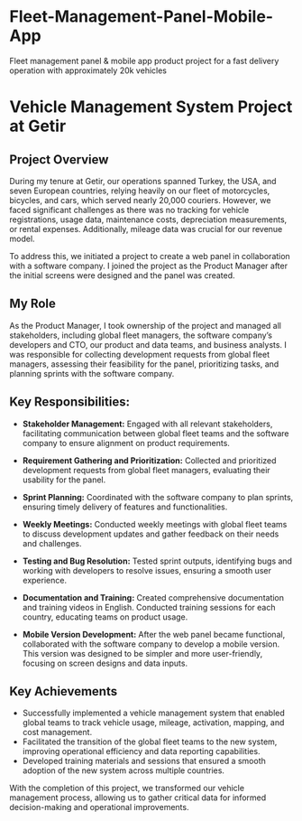 # Fleet-Management-Panel-Mobile-App
Fleet management panel &amp; mobile app product project for a fast delivery operation with approximately 20k vehicles
# Vehicle Management System Project at Getir

## Project Overview
During my tenure at Getir, our operations spanned Turkey, the USA, and seven European countries, relying heavily on our fleet of motorcycles, bicycles, and cars, which served nearly 20,000 couriers. However, we faced significant challenges as there was no tracking for vehicle registrations, usage data, maintenance costs, depreciation measurements, or rental expenses. Additionally, mileage data was crucial for our revenue model.

To address this, we initiated a project to create a web panel in collaboration with a software company. I joined the project as the Product Manager after the initial screens were designed and the panel was created.

## My Role
As the Product Manager, I took ownership of the project and managed all stakeholders, including global fleet managers, the software company’s developers and CTO, our product and data teams, and business analysts. I was responsible for collecting development requests from global fleet managers, assessing their feasibility for the panel, prioritizing tasks, and planning sprints with the software company.

## Key Responsibilities:
- **Stakeholder Management:** Engaged with all relevant stakeholders, facilitating communication between global fleet teams and the software company to ensure alignment on product requirements.
  
- **Requirement Gathering and Prioritization:** Collected and prioritized development requests from global fleet managers, evaluating their usability for the panel.
  
- **Sprint Planning:** Coordinated with the software company to plan sprints, ensuring timely delivery of features and functionalities.
  
- **Weekly Meetings:** Conducted weekly meetings with global fleet teams to discuss development updates and gather feedback on their needs and challenges.
  
- **Testing and Bug Resolution:** Tested sprint outputs, identifying bugs and working with developers to resolve issues, ensuring a smooth user experience.
  
- **Documentation and Training:** Created comprehensive documentation and training videos in English. Conducted training sessions for each country, educating teams on product usage.
  
- **Mobile Version Development:** After the web panel became functional, collaborated with the software company to develop a mobile version. This version was designed to be simpler and more user-friendly, focusing on screen designs and data inputs.

## Key Achievements
- Successfully implemented a vehicle management system that enabled global teams to track vehicle usage, mileage, activation, mapping, and cost management.
- Facilitated the transition of the global fleet teams to the new system, improving operational efficiency and data reporting capabilities.
- Developed training materials and sessions that ensured a smooth adoption of the new system across multiple countries.

With the completion of this project, we transformed our vehicle management process, allowing us to gather critical data for informed decision-making and operational improvements.
